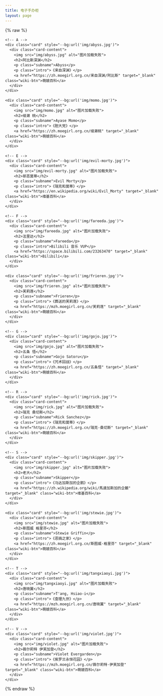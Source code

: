 ```yaml
---
title: 电子手办柜
layout: page
---
```


{% raw %}

<link rel="stylesheet" href="/waifu/style.css">
<div class="grid">

    <!-- A -->
    <div class="card" style="--bg:url('img/abyss.jpg')">
      <div class="card-content">
        <img src="img/abyss.jpg" alt="图片加载失败">
        <h2>阿比斯深渊</h2>
        <p class="subname">Abyss</p>
        <p class="intro">《来自深渊》</p>
        <a href="https://zh.moegirl.org.cn/来自深渊/阿比斯" target="_blank" class="wiki-btn">萌娘百科</a>
      </div>
    </div>

    <div class="card" style="--bg:url('img/momo.jpg')">
      <div class="card-content">
        <img src="img/momo.jpg" alt="图片加载失败">
        <h2>绫濑 桃</h2>
        <p class="subname">Ayase Momo</p>
        <p class="intro">《胆大党》</p>
        <a href="https://zh.moegirl.org.cn/绫濑桃" target="_blank" class="wiki-btn">萌娘百科</a>
      </div>
    </div>

    <!-- E -->
    <div class="card" style="--bg:url('img/evil-morty.jpg')">
      <div class="card-content">
        <img src="img/evil-morty.jpg" alt="图片加载失败">
        <h2>邪恶莫蒂</h2>
        <p class="subname">Evil Morty</p>
        <p class="intro">《瑞克和莫蒂》</p>
        <a href="https://en.wikipedia.org/wiki/Evil_Morty" target="_blank" class="wiki-btn">维基百科</a>
      </div>
    </div>

    <!-- F -->
    <div class="card" style="--bg:url('img/fareeda.jpg')">
      <div class="card-content">
        <img src="img/fareeda.jpg" alt="图片加载失败">
        <h2>法里达</h2>
        <p class="subname">Fareeda</p>
        <p class="intro">Bilibili 音乐 VUP</p>
        <a href="https://space.bilibili.com/23263470" target="_blank" class="wiki-btn">Bilibili</a>
      </div>
    </div>

    <div class="card" style="--bg:url('img/frieren.jpg')">
      <div class="card-content">
        <img src="img/frieren.jpg" alt="图片加载失败">
        <h2>芙莉莲</h2>
        <p class="subname">Frieren</p>
        <p class="intro">《葬送的芙莉莲》</p>
        <a href="https://mzh.moegirl.org.cn/芙莉莲" target="_blank" class="wiki-btn">萌娘百科</a>
      </div>
    </div>

    <!-- G -->
    <div class="card" style="--bg:url('img/gojo.jpg')">
      <div class="card-content">
        <img src="img/gojo.jpg" alt="图片加载失败">
        <h2>五条 悟</h2>
        <p class="subname">Gojo Satoru</p>
        <p class="intro">《咒术回战》</p>
        <a href="https://zh.moegirl.org.cn/五条悟" target="_blank" class="wiki-btn">萌娘百科</a>
      </div>
    </div>

    <!-- R -->
    <div class="card" style="--bg:url('img/rick.jpg')">
      <div class="card-content">
        <img src="img/rick.jpg" alt="图片加载失败">
        <h2>瑞克 桑切斯</h2>
        <p class="subname">Rick Sanchez</p>
        <p class="intro">《瑞克和莫蒂》</p>
        <a href="https://zh.moegirl.org.cn/瑞克·桑切斯" target="_blank" class="wiki-btn">萌娘百科</a>
      </div>
    </div>

    <!-- S -->
    <div class="card" style="--bg:url('img/skipper.jpg')">
      <div class="card-content">
        <img src="img/skipper.jpg" alt="图片加载失败">
        <h2>老大</h2>
        <p class="subname">Skipper</p>
        <p class="intro">《马达加斯加的企鹅》</p>
        <a href="https://zh.wikipedia.org/wiki/馬達加斯加的企鵝" target="_blank" class="wiki-btn">维基百科</a>
      </div>
    </div>

    <div class="card" style="--bg:url('img/stewie.jpg')">
      <div class="card-content">
        <img src="img/stewie.jpg" alt="图片加载失败">
        <h2>斯图威 格里芬</h2>
        <p class="subname">Stewie Griffin</p>
        <p class="intro">《恶搞之家》</p>
        <a href="https://zh.moegirl.org.cn/斯图威·格里芬" target="_blank" class="wiki-btn">萌娘百科</a>
      </div>
    </div>

    <!-- T -->
    <div class="card" style="--bg:url('img/tangxiaoyi.jpg')">
      <div class="card-content">
        <img src="img/tangxiaoyi.jpg" alt="图片加载失败">
        <h2>唐晓翼</h2>
        <p class="subname">T'ang, Hsiao-i</p>
        <p class="intro">《查理九世》</p>
        <a href="https://mzh.moegirl.org.cn/唐晓翼" target="_blank" class="wiki-btn">萌娘百科</a>
      </div>
    </div>

    <!-- V -->
    <div class="card" style="--bg:url('img/violet.jpg')">
      <div class="card-content">
        <img src="img/violet.jpg" alt="图片加载失败">
        <h2>薇尔莉特 伊芙加登</h2>
        <p class="subname">Violet Evergarden</p>
        <p class="intro">《紫罗兰永恒花园》</p>
        <a href="https://mzh.moegirl.org.cn/薇尔莉特·伊芙加登" target="_blank" class="wiki-btn">萌娘百科</a>
      </div>
    </div>

</div>

{% endraw %}